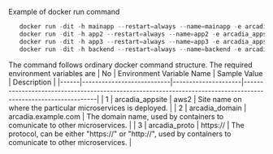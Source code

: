 Example of docker run command 
```python
   docker run -dit -h mainapp --restart=always --name=mainapp -e arcadia_appsite="aws2" -e arcadia_proto="https://" -e arcadia_domain="arcadia.example.com" -p 80:80 doddywid/arcadia-mainapp:v3
   docker run -dit -h app2 --restart=always --name=app2 -e arcadia_appsite="aws2" -e arcadia_proto="https://" -e arcadia_domain="arcadia.example.com" -p 81:80 doddywid/arcadia-app2:v3
   docker run -dit -h app3 --restart=always --name=app3 -e arcadia_appsite="aws2" -e arcadia_proto="https://" -e arcadia_domain="arcadia.example.com" -p 82:80 doddywid/arcadia-app3:v3
   docker run -dit -h backend --restart=always --name=backend -e arcadia_appsite="aws2" -e arcadia_proto="https://" -e arcadia_domain="arcadia.example.com" -p 83:80 doddywid/arcadia-backend:v3
```

The command follows ordinary docker command structure.
The required environment variables are
|  No  | Environment Variable Name | Sample Value        | Description                                                                                                   |
|------|---------------------------|---------------------|---------------------------------------------------------------------------------------------------------------|
|  1   | arcadia_appsite           | aws2                | Site name on where the particular microservices is deployed.                                                  |
|  2   | arcadia_domain            | arcadia.example.com | The domain name, used by containers to comunicate to other microservices.                                     |
|  3   | arcadia_proto             | https://            | The protocol, can be either "https://" or "http://", used by containers to comunicate to other microservices. |


